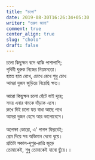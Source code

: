 ```yaml
---
title: "চলো"
date: 2019-08-30T16:26:34+05:30
writer: "তরুণ জানা"
comment: true
center_align: true
slug: "cholo"
draft: false
---
```


চলো কিছুক্ষন বসে থাকি পাশাপাশি;\
পৃথিবী ঘুরুক নিজের নিয়মমতো।\
হাতে হাত রেখে, চোখে রেখে শুধু চোখ\
আমরা দুজন জুড়িয়ে নিয়েছি ক্ষত।\
\
আরো কিছুক্ষন চলো হেঁটে যাই দূরে;\
সময় এবার থমকে দাঁড়াক এসে।\
রুখে দিই চলো যত বাধা আছে পথে\
আমরা দুজন হেসে আর ভালোবেসে।\
\
অপেক্ষা কোরো, এ' পাগল ফিরবেই;\
প্রেম দিয়ে সব অভিমান দেবো ধুয়ে।\
প্রতিটা সকাল-দুপুর-রাত্রি জুড়ে\
তোমাকেই, শুধু তোমাকেই যাবো ছুঁয়ে।।